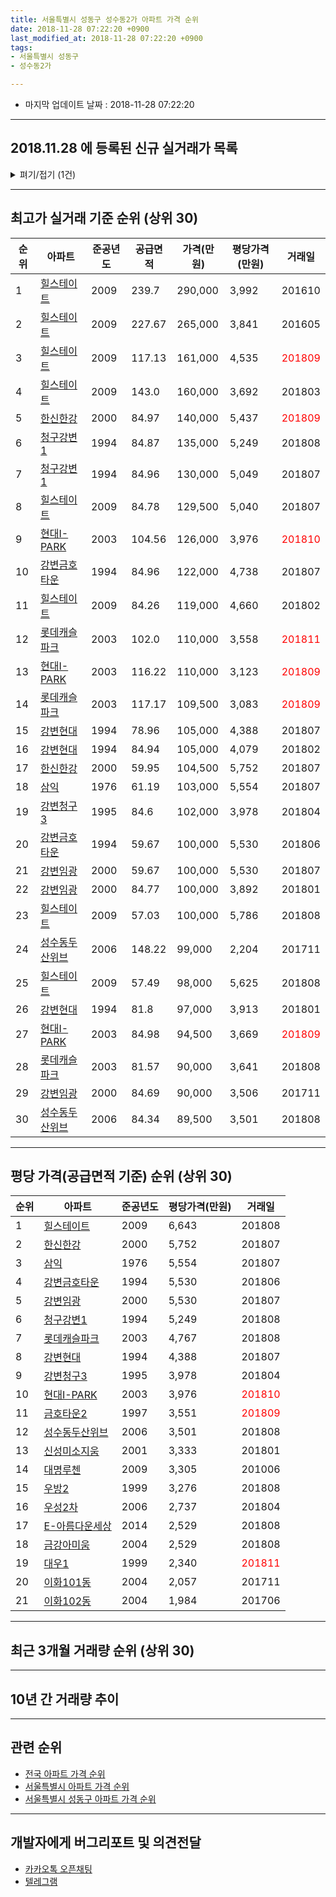 ```yaml
---
title: 서울특별시 성동구 성수동2가 아파트 가격 순위
date: 2018-11-28 07:22:20 +0900
last_modified_at: 2018-11-28 07:22:20 +0900
tags:
- 서울특별시 성동구
- 성수동2가

---
```


* 마지막 업데이트 날짜 : 2018-11-28 07:22:20

---

## 2018.11.28 에 등록된 신규 실거래가 목록

<details>
<summary>펴기/접기 (1건)</summary>
<div markdown="1">

|아파트|준공년도|공급면적|가격(만원)|평당가격(만원)|거래일|
|---|---|---|---|---|---|
|[롯데캐슬파크](https://search.naver.com/search.naver?query=%EC%84%9C%EC%9A%B8%ED%8A%B9%EB%B3%84%EC%8B%9C+%EC%84%B1%EB%8F%99%EA%B5%AC+%EC%84%B1%EC%88%98%EB%8F%992%EA%B0%80+%EB%A1%AF%EB%8D%B0%EC%BA%90%EC%8A%AC%ED%8C%8C%ED%81%AC)|2003|102.0|110,000|3,558|<span style="color:red">201811</span>|


</div>
</details>

---

## 최고가 실거래 기준 순위 (상위 30)


|순위|아파트|준공년도|공급면적|가격(만원)|평당가격(만원)|거래일|
|---|---|---|---|---|---|---|
|1|[힐스테이트](https://search.naver.com/search.naver?query=%EC%84%9C%EC%9A%B8%ED%8A%B9%EB%B3%84%EC%8B%9C+%EC%84%B1%EB%8F%99%EA%B5%AC+%EC%84%B1%EC%88%98%EB%8F%992%EA%B0%80+%ED%9E%90%EC%8A%A4%ED%85%8C%EC%9D%B4%ED%8A%B8)|2009|239.7|290,000|3,992|201610|
|2|[힐스테이트](https://search.naver.com/search.naver?query=%EC%84%9C%EC%9A%B8%ED%8A%B9%EB%B3%84%EC%8B%9C+%EC%84%B1%EB%8F%99%EA%B5%AC+%EC%84%B1%EC%88%98%EB%8F%992%EA%B0%80+%ED%9E%90%EC%8A%A4%ED%85%8C%EC%9D%B4%ED%8A%B8)|2009|227.67|265,000|3,841|201605|
|3|[힐스테이트](https://search.naver.com/search.naver?query=%EC%84%9C%EC%9A%B8%ED%8A%B9%EB%B3%84%EC%8B%9C+%EC%84%B1%EB%8F%99%EA%B5%AC+%EC%84%B1%EC%88%98%EB%8F%992%EA%B0%80+%ED%9E%90%EC%8A%A4%ED%85%8C%EC%9D%B4%ED%8A%B8)|2009|117.13|161,000|4,535|<span style="color:red">201809</span>|
|4|[힐스테이트](https://search.naver.com/search.naver?query=%EC%84%9C%EC%9A%B8%ED%8A%B9%EB%B3%84%EC%8B%9C+%EC%84%B1%EB%8F%99%EA%B5%AC+%EC%84%B1%EC%88%98%EB%8F%992%EA%B0%80+%ED%9E%90%EC%8A%A4%ED%85%8C%EC%9D%B4%ED%8A%B8)|2009|143.0|160,000|3,692|201803|
|5|[한신한강](https://search.naver.com/search.naver?query=%EC%84%9C%EC%9A%B8%ED%8A%B9%EB%B3%84%EC%8B%9C+%EC%84%B1%EB%8F%99%EA%B5%AC+%EC%84%B1%EC%88%98%EB%8F%992%EA%B0%80+%ED%95%9C%EC%8B%A0%ED%95%9C%EA%B0%95)|2000|84.97|140,000|5,437|<span style="color:red">201809</span>|
|6|[청구강변1](https://search.naver.com/search.naver?query=%EC%84%9C%EC%9A%B8%ED%8A%B9%EB%B3%84%EC%8B%9C+%EC%84%B1%EB%8F%99%EA%B5%AC+%EC%84%B1%EC%88%98%EB%8F%992%EA%B0%80+%EC%B2%AD%EA%B5%AC%EA%B0%95%EB%B3%801)|1994|84.87|135,000|5,249|201808|
|7|[청구강변1](https://search.naver.com/search.naver?query=%EC%84%9C%EC%9A%B8%ED%8A%B9%EB%B3%84%EC%8B%9C+%EC%84%B1%EB%8F%99%EA%B5%AC+%EC%84%B1%EC%88%98%EB%8F%992%EA%B0%80+%EC%B2%AD%EA%B5%AC%EA%B0%95%EB%B3%801)|1994|84.96|130,000|5,049|201807|
|8|[힐스테이트](https://search.naver.com/search.naver?query=%EC%84%9C%EC%9A%B8%ED%8A%B9%EB%B3%84%EC%8B%9C+%EC%84%B1%EB%8F%99%EA%B5%AC+%EC%84%B1%EC%88%98%EB%8F%992%EA%B0%80+%ED%9E%90%EC%8A%A4%ED%85%8C%EC%9D%B4%ED%8A%B8)|2009|84.78|129,500|5,040|201807|
|9|[현대I-PARK](https://search.naver.com/search.naver?query=%EC%84%9C%EC%9A%B8%ED%8A%B9%EB%B3%84%EC%8B%9C+%EC%84%B1%EB%8F%99%EA%B5%AC+%EC%84%B1%EC%88%98%EB%8F%992%EA%B0%80+%ED%98%84%EB%8C%80I-PARK)|2003|104.56|126,000|3,976|<span style="color:red">201810</span>|
|10|[강변금호타운](https://search.naver.com/search.naver?query=%EC%84%9C%EC%9A%B8%ED%8A%B9%EB%B3%84%EC%8B%9C+%EC%84%B1%EB%8F%99%EA%B5%AC+%EC%84%B1%EC%88%98%EB%8F%992%EA%B0%80+%EA%B0%95%EB%B3%80%EA%B8%88%ED%98%B8%ED%83%80%EC%9A%B4)|1994|84.96|122,000|4,738|201807|
|11|[힐스테이트](https://search.naver.com/search.naver?query=%EC%84%9C%EC%9A%B8%ED%8A%B9%EB%B3%84%EC%8B%9C+%EC%84%B1%EB%8F%99%EA%B5%AC+%EC%84%B1%EC%88%98%EB%8F%992%EA%B0%80+%ED%9E%90%EC%8A%A4%ED%85%8C%EC%9D%B4%ED%8A%B8)|2009|84.26|119,000|4,660|201802|
|12|[롯데캐슬파크](https://search.naver.com/search.naver?query=%EC%84%9C%EC%9A%B8%ED%8A%B9%EB%B3%84%EC%8B%9C+%EC%84%B1%EB%8F%99%EA%B5%AC+%EC%84%B1%EC%88%98%EB%8F%992%EA%B0%80+%EB%A1%AF%EB%8D%B0%EC%BA%90%EC%8A%AC%ED%8C%8C%ED%81%AC)|2003|102.0|110,000|3,558|<span style="color:red">201811</span>|
|13|[현대I-PARK](https://search.naver.com/search.naver?query=%EC%84%9C%EC%9A%B8%ED%8A%B9%EB%B3%84%EC%8B%9C+%EC%84%B1%EB%8F%99%EA%B5%AC+%EC%84%B1%EC%88%98%EB%8F%992%EA%B0%80+%ED%98%84%EB%8C%80I-PARK)|2003|116.22|110,000|3,123|<span style="color:red">201809</span>|
|14|[롯데캐슬파크](https://search.naver.com/search.naver?query=%EC%84%9C%EC%9A%B8%ED%8A%B9%EB%B3%84%EC%8B%9C+%EC%84%B1%EB%8F%99%EA%B5%AC+%EC%84%B1%EC%88%98%EB%8F%992%EA%B0%80+%EB%A1%AF%EB%8D%B0%EC%BA%90%EC%8A%AC%ED%8C%8C%ED%81%AC)|2003|117.17|109,500|3,083|<span style="color:red">201809</span>|
|15|[강변현대](https://search.naver.com/search.naver?query=%EC%84%9C%EC%9A%B8%ED%8A%B9%EB%B3%84%EC%8B%9C+%EC%84%B1%EB%8F%99%EA%B5%AC+%EC%84%B1%EC%88%98%EB%8F%992%EA%B0%80+%EA%B0%95%EB%B3%80%ED%98%84%EB%8C%80)|1994|78.96|105,000|4,388|201807|
|16|[강변현대](https://search.naver.com/search.naver?query=%EC%84%9C%EC%9A%B8%ED%8A%B9%EB%B3%84%EC%8B%9C+%EC%84%B1%EB%8F%99%EA%B5%AC+%EC%84%B1%EC%88%98%EB%8F%992%EA%B0%80+%EA%B0%95%EB%B3%80%ED%98%84%EB%8C%80)|1994|84.94|105,000|4,079|201802|
|17|[한신한강](https://search.naver.com/search.naver?query=%EC%84%9C%EC%9A%B8%ED%8A%B9%EB%B3%84%EC%8B%9C+%EC%84%B1%EB%8F%99%EA%B5%AC+%EC%84%B1%EC%88%98%EB%8F%992%EA%B0%80+%ED%95%9C%EC%8B%A0%ED%95%9C%EA%B0%95)|2000|59.95|104,500|5,752|201807|
|18|[삼익](https://search.naver.com/search.naver?query=%EC%84%9C%EC%9A%B8%ED%8A%B9%EB%B3%84%EC%8B%9C+%EC%84%B1%EB%8F%99%EA%B5%AC+%EC%84%B1%EC%88%98%EB%8F%992%EA%B0%80+%EC%82%BC%EC%9D%B5)|1976|61.19|103,000|5,554|201807|
|19|[강변청구3](https://search.naver.com/search.naver?query=%EC%84%9C%EC%9A%B8%ED%8A%B9%EB%B3%84%EC%8B%9C+%EC%84%B1%EB%8F%99%EA%B5%AC+%EC%84%B1%EC%88%98%EB%8F%992%EA%B0%80+%EA%B0%95%EB%B3%80%EC%B2%AD%EA%B5%AC3)|1995|84.6|102,000|3,978|201804|
|20|[강변금호타운](https://search.naver.com/search.naver?query=%EC%84%9C%EC%9A%B8%ED%8A%B9%EB%B3%84%EC%8B%9C+%EC%84%B1%EB%8F%99%EA%B5%AC+%EC%84%B1%EC%88%98%EB%8F%992%EA%B0%80+%EA%B0%95%EB%B3%80%EA%B8%88%ED%98%B8%ED%83%80%EC%9A%B4)|1994|59.67|100,000|5,530|201806|
|21|[강변임광](https://search.naver.com/search.naver?query=%EC%84%9C%EC%9A%B8%ED%8A%B9%EB%B3%84%EC%8B%9C+%EC%84%B1%EB%8F%99%EA%B5%AC+%EC%84%B1%EC%88%98%EB%8F%992%EA%B0%80+%EA%B0%95%EB%B3%80%EC%9E%84%EA%B4%91)|2000|59.67|100,000|5,530|201807|
|22|[강변임광](https://search.naver.com/search.naver?query=%EC%84%9C%EC%9A%B8%ED%8A%B9%EB%B3%84%EC%8B%9C+%EC%84%B1%EB%8F%99%EA%B5%AC+%EC%84%B1%EC%88%98%EB%8F%992%EA%B0%80+%EA%B0%95%EB%B3%80%EC%9E%84%EA%B4%91)|2000|84.77|100,000|3,892|201801|
|23|[힐스테이트](https://search.naver.com/search.naver?query=%EC%84%9C%EC%9A%B8%ED%8A%B9%EB%B3%84%EC%8B%9C+%EC%84%B1%EB%8F%99%EA%B5%AC+%EC%84%B1%EC%88%98%EB%8F%992%EA%B0%80+%ED%9E%90%EC%8A%A4%ED%85%8C%EC%9D%B4%ED%8A%B8)|2009|57.03|100,000|5,786|201808|
|24|[성수동두산위브](https://search.naver.com/search.naver?query=%EC%84%9C%EC%9A%B8%ED%8A%B9%EB%B3%84%EC%8B%9C+%EC%84%B1%EB%8F%99%EA%B5%AC+%EC%84%B1%EC%88%98%EB%8F%992%EA%B0%80+%EC%84%B1%EC%88%98%EB%8F%99%EB%91%90%EC%82%B0%EC%9C%84%EB%B8%8C)|2006|148.22|99,000|2,204|201711|
|25|[힐스테이트](https://search.naver.com/search.naver?query=%EC%84%9C%EC%9A%B8%ED%8A%B9%EB%B3%84%EC%8B%9C+%EC%84%B1%EB%8F%99%EA%B5%AC+%EC%84%B1%EC%88%98%EB%8F%992%EA%B0%80+%ED%9E%90%EC%8A%A4%ED%85%8C%EC%9D%B4%ED%8A%B8)|2009|57.49|98,000|5,625|201808|
|26|[강변현대](https://search.naver.com/search.naver?query=%EC%84%9C%EC%9A%B8%ED%8A%B9%EB%B3%84%EC%8B%9C+%EC%84%B1%EB%8F%99%EA%B5%AC+%EC%84%B1%EC%88%98%EB%8F%992%EA%B0%80+%EA%B0%95%EB%B3%80%ED%98%84%EB%8C%80)|1994|81.8|97,000|3,913|201801|
|27|[현대I-PARK](https://search.naver.com/search.naver?query=%EC%84%9C%EC%9A%B8%ED%8A%B9%EB%B3%84%EC%8B%9C+%EC%84%B1%EB%8F%99%EA%B5%AC+%EC%84%B1%EC%88%98%EB%8F%992%EA%B0%80+%ED%98%84%EB%8C%80I-PARK)|2003|84.98|94,500|3,669|<span style="color:red">201809</span>|
|28|[롯데캐슬파크](https://search.naver.com/search.naver?query=%EC%84%9C%EC%9A%B8%ED%8A%B9%EB%B3%84%EC%8B%9C+%EC%84%B1%EB%8F%99%EA%B5%AC+%EC%84%B1%EC%88%98%EB%8F%992%EA%B0%80+%EB%A1%AF%EB%8D%B0%EC%BA%90%EC%8A%AC%ED%8C%8C%ED%81%AC)|2003|81.57|90,000|3,641|201808|
|29|[강변임광](https://search.naver.com/search.naver?query=%EC%84%9C%EC%9A%B8%ED%8A%B9%EB%B3%84%EC%8B%9C+%EC%84%B1%EB%8F%99%EA%B5%AC+%EC%84%B1%EC%88%98%EB%8F%992%EA%B0%80+%EA%B0%95%EB%B3%80%EC%9E%84%EA%B4%91)|2000|84.69|90,000|3,506|201711|
|30|[성수동두산위브](https://search.naver.com/search.naver?query=%EC%84%9C%EC%9A%B8%ED%8A%B9%EB%B3%84%EC%8B%9C+%EC%84%B1%EB%8F%99%EA%B5%AC+%EC%84%B1%EC%88%98%EB%8F%992%EA%B0%80+%EC%84%B1%EC%88%98%EB%8F%99%EB%91%90%EC%82%B0%EC%9C%84%EB%B8%8C)|2006|84.34|89,500|3,501|201808|


---

## 평당 가격(공급면적 기준) 순위 (상위 30)


|순위|아파트|준공년도|평당가격(만원)|거래일|
|---|---|---|---|---|
|1|[힐스테이트](https://search.naver.com/search.naver?query=%EC%84%9C%EC%9A%B8%ED%8A%B9%EB%B3%84%EC%8B%9C+%EC%84%B1%EB%8F%99%EA%B5%AC+%EC%84%B1%EC%88%98%EB%8F%992%EA%B0%80+%ED%9E%90%EC%8A%A4%ED%85%8C%EC%9D%B4%ED%8A%B8)|2009|6,643|201808|
|2|[한신한강](https://search.naver.com/search.naver?query=%EC%84%9C%EC%9A%B8%ED%8A%B9%EB%B3%84%EC%8B%9C+%EC%84%B1%EB%8F%99%EA%B5%AC+%EC%84%B1%EC%88%98%EB%8F%992%EA%B0%80+%ED%95%9C%EC%8B%A0%ED%95%9C%EA%B0%95)|2000|5,752|201807|
|3|[삼익](https://search.naver.com/search.naver?query=%EC%84%9C%EC%9A%B8%ED%8A%B9%EB%B3%84%EC%8B%9C+%EC%84%B1%EB%8F%99%EA%B5%AC+%EC%84%B1%EC%88%98%EB%8F%992%EA%B0%80+%EC%82%BC%EC%9D%B5)|1976|5,554|201807|
|4|[강변금호타운](https://search.naver.com/search.naver?query=%EC%84%9C%EC%9A%B8%ED%8A%B9%EB%B3%84%EC%8B%9C+%EC%84%B1%EB%8F%99%EA%B5%AC+%EC%84%B1%EC%88%98%EB%8F%992%EA%B0%80+%EA%B0%95%EB%B3%80%EA%B8%88%ED%98%B8%ED%83%80%EC%9A%B4)|1994|5,530|201806|
|5|[강변임광](https://search.naver.com/search.naver?query=%EC%84%9C%EC%9A%B8%ED%8A%B9%EB%B3%84%EC%8B%9C+%EC%84%B1%EB%8F%99%EA%B5%AC+%EC%84%B1%EC%88%98%EB%8F%992%EA%B0%80+%EA%B0%95%EB%B3%80%EC%9E%84%EA%B4%91)|2000|5,530|201807|
|6|[청구강변1](https://search.naver.com/search.naver?query=%EC%84%9C%EC%9A%B8%ED%8A%B9%EB%B3%84%EC%8B%9C+%EC%84%B1%EB%8F%99%EA%B5%AC+%EC%84%B1%EC%88%98%EB%8F%992%EA%B0%80+%EC%B2%AD%EA%B5%AC%EA%B0%95%EB%B3%801)|1994|5,249|201808|
|7|[롯데캐슬파크](https://search.naver.com/search.naver?query=%EC%84%9C%EC%9A%B8%ED%8A%B9%EB%B3%84%EC%8B%9C+%EC%84%B1%EB%8F%99%EA%B5%AC+%EC%84%B1%EC%88%98%EB%8F%992%EA%B0%80+%EB%A1%AF%EB%8D%B0%EC%BA%90%EC%8A%AC%ED%8C%8C%ED%81%AC)|2003|4,767|201808|
|8|[강변현대](https://search.naver.com/search.naver?query=%EC%84%9C%EC%9A%B8%ED%8A%B9%EB%B3%84%EC%8B%9C+%EC%84%B1%EB%8F%99%EA%B5%AC+%EC%84%B1%EC%88%98%EB%8F%992%EA%B0%80+%EA%B0%95%EB%B3%80%ED%98%84%EB%8C%80)|1994|4,388|201807|
|9|[강변청구3](https://search.naver.com/search.naver?query=%EC%84%9C%EC%9A%B8%ED%8A%B9%EB%B3%84%EC%8B%9C+%EC%84%B1%EB%8F%99%EA%B5%AC+%EC%84%B1%EC%88%98%EB%8F%992%EA%B0%80+%EA%B0%95%EB%B3%80%EC%B2%AD%EA%B5%AC3)|1995|3,978|201804|
|10|[현대I-PARK](https://search.naver.com/search.naver?query=%EC%84%9C%EC%9A%B8%ED%8A%B9%EB%B3%84%EC%8B%9C+%EC%84%B1%EB%8F%99%EA%B5%AC+%EC%84%B1%EC%88%98%EB%8F%992%EA%B0%80+%ED%98%84%EB%8C%80I-PARK)|2003|3,976|<span style="color:red">201810</span>|
|11|[금호타운2](https://search.naver.com/search.naver?query=%EC%84%9C%EC%9A%B8%ED%8A%B9%EB%B3%84%EC%8B%9C+%EC%84%B1%EB%8F%99%EA%B5%AC+%EC%84%B1%EC%88%98%EB%8F%992%EA%B0%80+%EA%B8%88%ED%98%B8%ED%83%80%EC%9A%B42)|1997|3,551|<span style="color:red">201809</span>|
|12|[성수동두산위브](https://search.naver.com/search.naver?query=%EC%84%9C%EC%9A%B8%ED%8A%B9%EB%B3%84%EC%8B%9C+%EC%84%B1%EB%8F%99%EA%B5%AC+%EC%84%B1%EC%88%98%EB%8F%992%EA%B0%80+%EC%84%B1%EC%88%98%EB%8F%99%EB%91%90%EC%82%B0%EC%9C%84%EB%B8%8C)|2006|3,501|201808|
|13|[신성미소지움](https://search.naver.com/search.naver?query=%EC%84%9C%EC%9A%B8%ED%8A%B9%EB%B3%84%EC%8B%9C+%EC%84%B1%EB%8F%99%EA%B5%AC+%EC%84%B1%EC%88%98%EB%8F%992%EA%B0%80+%EC%8B%A0%EC%84%B1%EB%AF%B8%EC%86%8C%EC%A7%80%EC%9B%80)|2001|3,333|201801|
|14|[대명루첸](https://search.naver.com/search.naver?query=%EC%84%9C%EC%9A%B8%ED%8A%B9%EB%B3%84%EC%8B%9C+%EC%84%B1%EB%8F%99%EA%B5%AC+%EC%84%B1%EC%88%98%EB%8F%992%EA%B0%80+%EB%8C%80%EB%AA%85%EB%A3%A8%EC%B2%B8)|2009|3,305|201006|
|15|[우방2](https://search.naver.com/search.naver?query=%EC%84%9C%EC%9A%B8%ED%8A%B9%EB%B3%84%EC%8B%9C+%EC%84%B1%EB%8F%99%EA%B5%AC+%EC%84%B1%EC%88%98%EB%8F%992%EA%B0%80+%EC%9A%B0%EB%B0%A92)|1999|3,276|201808|
|16|[우성2차](https://search.naver.com/search.naver?query=%EC%84%9C%EC%9A%B8%ED%8A%B9%EB%B3%84%EC%8B%9C+%EC%84%B1%EB%8F%99%EA%B5%AC+%EC%84%B1%EC%88%98%EB%8F%992%EA%B0%80+%EC%9A%B0%EC%84%B12%EC%B0%A8)|2006|2,737|201804|
|17|[E-아름다운세상](https://search.naver.com/search.naver?query=%EC%84%9C%EC%9A%B8%ED%8A%B9%EB%B3%84%EC%8B%9C+%EC%84%B1%EB%8F%99%EA%B5%AC+%EC%84%B1%EC%88%98%EB%8F%992%EA%B0%80+E-%EC%95%84%EB%A6%84%EB%8B%A4%EC%9A%B4%EC%84%B8%EC%83%81)|2014|2,529|201808|
|18|[금강아미움](https://search.naver.com/search.naver?query=%EC%84%9C%EC%9A%B8%ED%8A%B9%EB%B3%84%EC%8B%9C+%EC%84%B1%EB%8F%99%EA%B5%AC+%EC%84%B1%EC%88%98%EB%8F%992%EA%B0%80+%EA%B8%88%EA%B0%95%EC%95%84%EB%AF%B8%EC%9B%80)|2004|2,529|201808|
|19|[대우1](https://search.naver.com/search.naver?query=%EC%84%9C%EC%9A%B8%ED%8A%B9%EB%B3%84%EC%8B%9C+%EC%84%B1%EB%8F%99%EA%B5%AC+%EC%84%B1%EC%88%98%EB%8F%992%EA%B0%80+%EB%8C%80%EC%9A%B01)|1999|2,340|<span style="color:red">201811</span>|
|20|[이화101동](https://search.naver.com/search.naver?query=%EC%84%9C%EC%9A%B8%ED%8A%B9%EB%B3%84%EC%8B%9C+%EC%84%B1%EB%8F%99%EA%B5%AC+%EC%84%B1%EC%88%98%EB%8F%992%EA%B0%80+%EC%9D%B4%ED%99%94101%EB%8F%99)|2004|2,057|201711|
|21|[이화102동](https://search.naver.com/search.naver?query=%EC%84%9C%EC%9A%B8%ED%8A%B9%EB%B3%84%EC%8B%9C+%EC%84%B1%EB%8F%99%EA%B5%AC+%EC%84%B1%EC%88%98%EB%8F%992%EA%B0%80+%EC%9D%B4%ED%99%94102%EB%8F%99)|2004|1,984|201706|


---

## 최근 3개월 거래량 순위 (상위 30)


<div style="width:100%;">
    <canvas id="deal_count_ranking" height="250"></canvas>
</div>


<script>
new Chart(document.getElementById("deal_count_ranking"), {
    type: 'horizontalBar',
    data: {
        labels: ['현대I-PARK', '롯데캐슬파크', '한신한강', '대우1', '금강아미움', '금호타운2', '힐스테이트'],
        datasets: [{
            label: '실거래 수',
            data: [5, 3, 2, 1, 1, 1, 1],
            borderColor: "rgba(255, 0, 128, 1)",
            backgroundColor: "rgba(255, 0, 128, 0.5)",
            fill: false,
        }]
    },
    options: {
        responsive: true,
        title: {
            display: true,
            text: '최근 3개월 거래량 순위'
        },
        tooltips: {
            mode: 'index',
            intersect: false,
            callbacks: {
                title: function(tooltipItems, data) {
                    return "실거래 수:";
                },
                label: function(tooltipItem, data) {
                    return data.labels[tooltipItem.index] + ": " + tooltipItem.xLabel;
                }
            }
        },
        hover: {
            mode: 'nearest',
            intersect: true
        },
        scales: {
            xAxes: [{
                display: true,
                scaleLabel: {
                    display: true,
                    labelString: '실거래 수'
                },
                ticks: {
                    suggestedMin: 0,
                }
            }],
            yAxes: [{
                display: true,
                ticks: {
                    autoSkip: false,
                    callback: function(value, index, values) {
                        if (value.length > 15)
                            return value.substr(0, 13) + "...";
                        else
                            return value;
                    }
                },
                scaleLabel: {
                    display: false,
                }
            }]
        }
    }
});

</script>


---

## 10년 간 거래량 추이


<div style="width:100%;">
    <canvas id="deal_progress" height="250"></canvas>
</div>

<script>
new Chart(document.getElementById("deal_progress"), {
    type: 'line',
    data: {
        labels: ['200811','200812','200901','200902','200903','200904','200905','200906','200907','200908','200909','200910','200911','200912','201001','201002','201003','201004','201005','201006','201007','201008','201009','201010','201011','201012','201101','201102','201103','201104','201105','201106','201107','201108','201109','201110','201111','201112','201201','201202','201203','201204','201205','201206','201207','201208','201209','201210','201211','201212','201301','201302','201303','201304','201305','201306','201307','201308','201309','201310','201311','201312','201401','201402','201403','201404','201405','201406','201407','201408','201409','201410','201411','201412','201501','201502','201503','201504','201505','201506','201507','201508','201509','201510','201511','201512','201601','201602','201603','201604','201605','201606','201607','201608','201609','201610','201611','201612','201701','201702','201703','201704','201705','201706','201707','201708','201709','201710','201711','201712','201801','201802','201803','201804','201805','201806','201807','201808','201809','201810','201811'],
        datasets: [{
            label: '실거래 수',
            pointRadius: 1,
            data: [0, 4, 7, 16, 21, 35, 17, 25, 21, 20, 11, 12, 9, 3, 7, 7, 8, 3, 3, 7, 4, 6, 1, 7, 15, 7, 13, 15, 6, 7, 4, 3, 10, 8, 10, 8, 6, 1, 3, 11, 7, 6, 7, 3, 5, 1, 3, 11, 4, 4, 2, 14, 21, 6, 10, 34, 8, 14, 18, 14, 5, 10, 15, 20, 14, 12, 16, 13, 15, 23, 27, 21, 15, 15, 30, 24, 51, 30, 17, 25, 29, 35, 23, 29, 13, 15, 17, 15, 25, 25, 34, 41, 31, 27, 27, 33, 11, 18, 13, 13, 23, 58, 65, 41, 38, 10, 13, 12, 30, 18, 30, 24, 15, 7, 6, 9, 11, 28, 10, 1, 3],
            borderColor: "rgba(255, 201, 14, 1)",
            backgroundColor: "rgba(255, 201, 14, 0.5)",
            fill: true,
        }]
    },
    options: {
        responsive: true,
        title: {
            display: true,
            text: '10년간 거래량 추이'
        },
        tooltips: {
            mode: 'index',
            intersect: false,
        },
        hover: {
            mode: 'nearest',
            intersect: true
        },
        scales: {
            xAxes: [{
                display: true,
                scaleLabel: {
                    display: true,
                    labelString: '년/월'
                }
            }],
            yAxes: [{
                display: true,
                ticks: {
                    suggestedMin: 0,
                },
                scaleLabel: {
                    display: true,
                    labelString: '실거래 수'
                }
            }]
        }
    }
});

</script>


---

## 관련 순위

- [전국 아파트 가격 순위](https://inasie.github.io/apt-ranking/전국)
- [서울특별시 아파트 가격 순위](https://inasie.github.io/apt-ranking/서울특별시)
- [서울특별시 성동구 아파트 가격 순위](https://inasie.github.io/apt-ranking/서울특별시-성동구)


---

## 개발자에게 버그리포트 및 의견전달

- [카카오톡 오픈채팅](https://open.kakao.com/o/gLJUAP4)
- [텔레그램](https://t.me/inasie)

